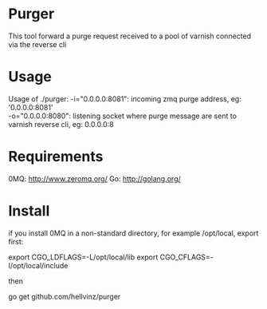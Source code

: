 Purger
======

This tool forward a purge request received to a pool of varnish connected via the reverse cli

Usage
=====

Usage of ./purger: 
  -i="0.0.0.0:8081": incoming zmq purge address, eg: '0.0.0.0:8081'                                 
  -o="0.0.0.0:8080": listening socket where purge message are sent to varnish reverse cli, eg: 0.0.0.0:8

Requirements
============

0MQ: http://www.zeromq.org/
Go: http://golang.org/

Install
=======

if you install 0MQ in a non-standard directory, for example /opt/local, export first:

export CGO_LDFLAGS=-L/opt/local/lib
export CGO_CFLAGS=-I/opt/local/include

then

go get github.com/hellvinz/purger

